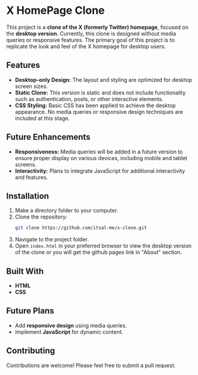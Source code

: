 # X HomePage Clone

This project is a **clone of the X (formerly Twitter) homepage**, focused on the **desktop version**. Currently, this clone is designed without media queries or responsive features. The primary goal of this project is to replicate the look and feel of the X homepage for desktop users.

## Features
- **Desktop-only Design:** The layout and styling are optimized for desktop screen sizes. 
- **Static Clone:** This version is static and does not include functionality such as authentication, posts, or other interactive elements.
- **CSS Styling:** Basic CSS has been applied to achieve the desktop appearance. No media queries or responsive design techniques are included at this stage.

## Future Enhancements
- **Responsiveness:** Media queries will be added in a future version to ensure proper display on various devices, including mobile and tablet screens.
- **Interactivity:** Plans to integrate JavaScript for additional interactivity and features.
  
## Installation

1. Make a directory folder to your computer.
2.  Clone the repository:
    ```bash
    git clone https://github.com/itsal-me/x-clone.git
    ```
3. Navigate to the project folder.
4. Open `index.html` in your preferred browser to view the desktop version of the clone or you will get the github pages link in "About" section.

## Built With

- **HTML**
- **CSS**

## Future Plans
- Add **responsive design** using media queries.
- Implement **JavaScript** for dynamic content.

## Contributing

Contributions are welcome! Please feel free to submit a pull request.


